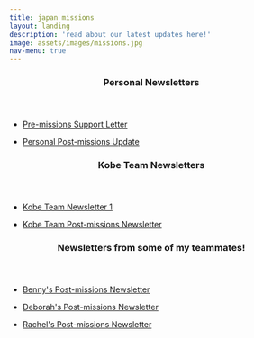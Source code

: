 ```yaml
---
title: japan missions
layout: landing
description: 'read about our latest updates here!'
image: assets/images/missions.jpg
nav-menu: true
---
```


<!-- Main -->
<div id="main">

<!-- Section -->
<section id="two" class="spotlights">
  <section>
<!--
    <a href="" class="image">
      <img src="{% link assets/images/work-campus.jpg %}" alt="" data-position="center center" />
    </a>
-->
    <div class="content">
      <div class="inner">
        <header class="major">
          <h3>Personal Newsletters</h3>
        </header>
        <!-- My mission support letter -->
        <ul class="actions">
          <li><a href="{{ site.url }}/assets/pdfs/japan-missions.pdf" class="button">Pre-missions Support Letter</a></li>
        </ul>
        <!-- My post-missions update -->
        <ul class="actions">
          <li><a href="{{ site.url }}/assets/pdfs/japan-update.pdf" class="button">Personal Post-missions Update</a></li>
        </ul>
        <header class="major">
          <h3>Kobe Team Newsletters</h3>
        </header>
        <!-- Team update newsletter -->
        <ul class="actions">
          <li><a href="{{ site.url }}/assets/pdfs/japan-newsletter-1.pdf" class="button">Kobe Team Newsletter 1</a></li>
        </ul>
        <!-- Team post-missions newsletter -->
        <ul class="actions">
          <li><a href="{{ site.url }}/assets/pdfs/japan-newsletter-2.pdf" class="button">Kobe Team Post-missions Newsletter</a></li>
        </ul>
        <header class="major">
          <h3>Newsletters from some of my teammates!</h3>
        </header>
        <!-- Benny's post-missions newsletter -->
        <ul class="actions">
          <li><a href="{{ site.url }}/assets/pdfs/benny.pdf" class="button">Benny's Post-missions Newsletter</a></li>
        </ul>
        <!-- Deborah's post-missions newsletter -->
        <ul class="actions">
          <li><a href="{{ site.url }}/assets/pdfs/dobs.pdf" class="button">Deborah's Post-missions Newsletter</a></li>
        </ul>
        <!-- Rachel's post-missions newsletter -->
        <ul class="actions">
          <li><a href="{{ site.url }}/assets/pdfs/rachel.pdf" class="button">Rachel's Post-missions Newsletter</a></li>
        </ul>
      </div>
    </div>
  </section>
</section>

</div>

